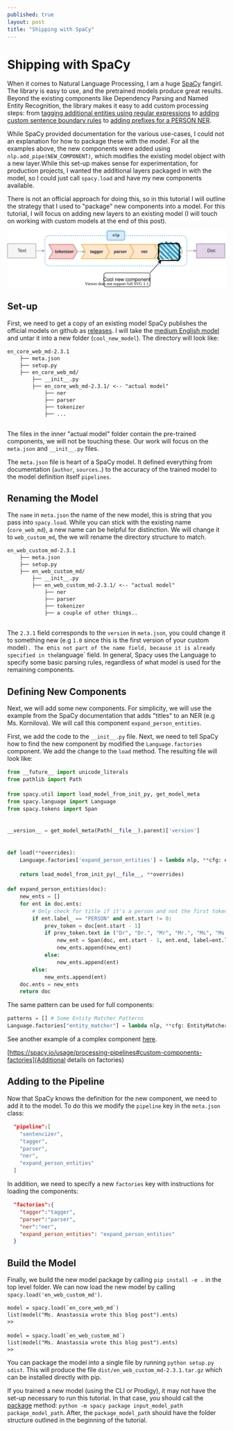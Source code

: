 ```yaml
---
published: true
layout: post
title: "Shipping with SpaCy"
---
```


# Shipping with SpaCy

When it comes to Natural Language Processing, I am a huge [SpaCy](https://spacy.io/) fangirl. The library is easy to use, and the pretrained models produce great results. Beyond the existing components like Dependency Parsing and Named Entity Recognition, the library makes it easy to add custom processing steps: from [tagging additional entities using regular expressions](https://spacy.io/usage/rule-based-matching#regex) to [adding custom sentence boundary rules](https://spacy.io/usage/linguistic-features#sbd-custom) to [adding prefixes for a PERSON NER](https://spacy.io/usage/rule-based-matching#models-rules-ner). 

While SpaCy provided documentation for the various use-cases, I could not an explanation for how to package these with the model. For all the examples above, the new components were added using `nlp.add_pipe(NEW_COMPONENT)`, which modifies the existing model object with a new layer.While this set-up makes sense for experimentation, for production projects, I wanted the additional layers packaged in with the model, so I could just call `spacy.load` and have my new components available.

There is not an official approach for doing this, so in this tutorial I will outline the strategy that I used to "package" new components into a model. For this tutorial, I will focus on adding new layers to an existing model (I will touch on working with custom models at the end of this post).

![](spacy_pipeline_v2.svg)

## Set-up

First, we need to get a copy of an existing model SpaCy publishes the official models on github as [releases](https://github.com/explosion/spacy-models/releases/). I will take the [medium English model](https://github.com/explosion/spacy-models/releases/download/en_core_web_md-2.3.1/en_core_web_md-2.3.1.tar.gz) and untar it into a new folder (`cool_new_model`). The directory will look like:

```
en_core_web_md-2.3.1
    ├── meta.json 
    ├── setup.py
    ├── en_core_web_md/
        ├── __init__.py
        ├── en_core_web_md-2.3.1/ <-- "actual model"
            ├── ner
            ├── parser
            ├── tokenizer
            ├── ...
 
```

The files in the inner "actual model" folder contain the pre-trained components, we will not be touching these. Our work will focus on the `meta.json` and `__init__.py` files.

The `meta.json` file is heart of a SpaCy model. It defined everything from documentation (`author`, `sources`..) to the accuracy of the trained model to the model definition itself `pipelines`. 

## Renaming the Model

The `name` in `meta.json` the name of the new model, this is string that you pass into `spacy.load`. While you can stick with the existing name (`core_web_md`), a new name can be helpful for distinction. We will change it to `web_custom_md`, the we will rename the directory structure to match.

```
en_web_custom_md-2.3.1
    ├── meta.json 
    ├── setup.py
    ├── en_web_custom_md/
        ├── __init__.py
        ├── en_web_custom_md-2.3.1/ <-- "actual model"
            ├── ner
            ├── parser
            ├── tokenizer
            ├── a couple of other things..
 
```

The `2.3.1` field corresponds to the `version` in `meta.json`, you could change it to something new (e.g `1.0` since this is the first version of your custom model`). The `en` is not part of the name field, because it is already specified in the `language` field. In general, Spacy uses the Language to specify some basic parsing rules, regardless of what model is used for the remaining components.

## Defining New Components

Next, we will add some new components. For simplicity, we will use the example from the SpaCy documentation that adds "titles" to an NER (e.g Ms. Kornilova). We will call this component `expand_person_entities`.

First, we add the code to the `__init__.py` file. Next, we need to tell SpaCy how to find the new component by modified the `Language.factories` component. We add the change to the `load` method. The resulting file will look like:

```python
from __future__ import unicode_literals
from pathlib import Path

from spacy.util import load_model_from_init_py, get_model_meta
from spacy.language import Language
from spacy.tokens import Span


__version__ = get_model_meta(Path(__file__).parent)['version']


def load(**overrides):
    Language.factories['expand_person_entities'] = lambda nlp, **cfg: expand_person_entities

    return load_model_from_init_py(__file__, **overrides)

def expand_person_entities(doc):
    new_ents = []
    for ent in doc.ents:
        # Only check for title if it's a person and not the first token
        if ent.label_ == "PERSON" and ent.start != 0:
            prev_token = doc[ent.start - 1]
            if prev_token.text in ("Dr", "Dr.", "Mr", "Mr.", "Ms", "Ms."):
                new_ent = Span(doc, ent.start - 1, ent.end, label=ent.label)
                new_ents.append(new_ent)
            else:
                new_ents.append(ent)
        else:
            new_ents.append(ent)
    doc.ents = new_ents
    return doc
```

The same pattern can be used for full components:

```python
patterns = [] # Some Entity Matcher Patterns
Language.factories["entity_matcher"] = lambda nlp, **cfg: EntityMatcher(nlp, patterns=patterns)
```

See another example of a complex component [here](https://spacy.io/usage/examples#custom-components-entities).

[https://spacy.io/usage/processing-pipelines#custom-components-factories](Additional details on factories)

## Adding to the Pipeline

Now that SpaCy knows the definition for the new component, we need to add it to the model. To do this we modify the `pipeline` key in the `meta.json` class:

```json
  "pipeline":[
    "sentencizer",
    "tagger",
    "parser",
    "ner",
    "expand_person_entities"
  ]
```

In addition, we need to specify a new `factories` key with instructions for loading the components:

```json
  "factories":{
    "tagger":"tagger",
    "parser":"parser",
    "ner":"ner",
    "expand_person_entities": "expand_person_entities"
  }
```
## Build the Model

Finally, we build the new model package by calling `pip install -e .` in the top level folder. We can now load the new model by calling `spacy.load('en_web_custom_md')`. 

```
model = spacy.load(`en_core_web_md`)
list(model("Ms. Anastassia wrote this blog post").ents)
>>

model = spacy.load(`en_web_custom_md`)
list(model("Ms. Anastassia wrote this blog post").ents)
>>
```

You can package the model into a single file by running `python setup.py sdist`. This will produce the file `dist/en_web_custom_md-2.3.1.tar.gz` which can be installed directly with pip.

If you trained a new model (using the CLI or Prodigy), it may not have the set-up necessary to run this tutorial. In that case, you should call the [package](https://spacy.io/api/cli#package) method: `python -m spacy package input_model_path package_model_path`. After, the `package_model_path` should have the folder structure outlined in the beginning of the tutorial.
